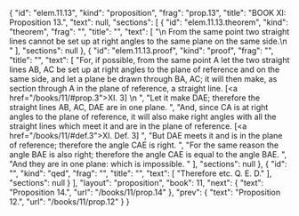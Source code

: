 {
  "id": "elem.11.13",
  "kind": "proposition",
  "frag": "prop.13",
  "title": "BOOK XI: Proposition 13.",
  "text": null,
  "sections": [
    {
      "id": "elem.11.13.theorem",
      "kind": "theorem",
      "frag": "",
      "title": "",
      "text": [
        "\n       From the same point two straight lines cannot be set up at right angles to the same plane on the same side.\n      "
      ],
      "sections": null
    },
    {
      "id": "elem.11.13.proof",
      "kind": "proof",
      "frag": "",
      "title": "",
      "text": [
        "For, if possible, from the same point A let the two straight lines AB, AC be set up at right angles to the plane of reference and on the same side, and let a plane be drawn through BA, AC; it will then make, as section through A in the plane of reference, a straight line. [<a href=\"/books/11/#prop.3\">XI. 3</a>] \n      ",
        "Let it make DAE; therefore the straight lines AB, AC, DAE are in one plane. ",
        "And, since CA is at right angles to the plane of reference, it will also make right angles with all the straight lines which meet it and are in the plane of reference. [<a href=\"/books/11/#def.3\">XI. Def. 3</a>] ",
        "But DAE meets it and is in the plane of reference; therefore the angle CAE is right. ",
        "For the same reason the angle BAE is also right; therefore the angle CAE is equal to the angle BAE. ",
        "And they are in one plane: which is impossible. "
      ],
      "sections": null
    },
    {
      "id": "",
      "kind": "qed",
      "frag": "",
      "title": "",
      "text": [
        "Therefore etc. Q. E. D."
      ],
      "sections": null
    }
  ],
  "layout": "proposition",
  "book": 11,
  "next": {
    "text": "Proposition 14.",
    "url": "/books/11/prop.14"
  },
  "prev": {
    "text": "Proposition 12.",
    "url": "/books/11/prop.12"
  }
}
